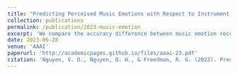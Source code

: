 ```yaml
---
title: "Predicting Perceived Music Emotions with Respect to Instrument Combinations"
collection: publications
permalink: /publication/2023-music-emotion
excerpt: 'We compare the accuracy difference between music emotion recognition models given music pieces as a whole versus music pieces separated by instruments. We provide empirical evidence that training Random Forest and Convolution Recurrent Neural Network with mixed instrumental music data conveys a better understanding of emotion than training the same models with music that are separated into each instrumental source'
date: 2023-06-28
venue: 'AAAI'
paperurl: 'http://academicpages.github.io/files/aaai-23.pdf'
citation: 'Nguyen, V. D., Nguyen, Q. H., & Freedman, R. G. (2023). Predicting Perceived Music Emotions with Respect to Instrument Combinations. Proceedings of the AAAI Conference on Artificial Intelligence, 37(13), 16078-16086. https://doi.org/10.1609/aaai.v37i13.26910'
---
```

<!-- This paper is about the number 2. The number 3 is left for future work. -->

<!-- [Download paper here](http://academicpages.github.io/files/paper2.pdf)

Recommended citation: Your Name, You. (2010). "Paper Title Number 2." <i>Journal 1</i>. 1(2). -->